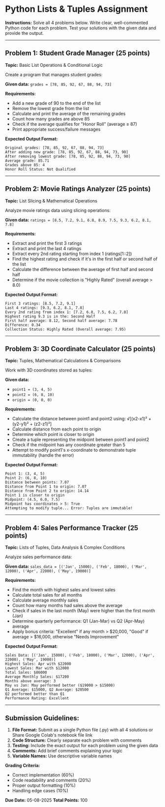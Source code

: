 # Python Lists & Tuples Assignment

**Instructions:** Solve all 4 problems below. Write clear, well-commented Python code for each problem. Test your solutions with the given data and provide the output.

---

## Problem 1: Student Grade Manager (25 points)
**Topic:** Basic List Operations & Conditional Logic

Create a program that manages student grades:

**Given data:** `grades = [78, 85, 92, 67, 88, 94, 73]`

**Requirements:**
- Add a new grade of 90 to the end of the list
- Remove the lowest grade from the list
- Calculate and print the average of the remaining grades
- Count how many grades are above 85
- Check if the average qualifies for "Honor Roll" (average ≥ 87)
- Print appropriate success/failure messages

**Expected Output Format:**
```
Original grades: [78, 85, 92, 67, 88, 94, 73]
After adding new grade: [78, 85, 92, 67, 88, 94, 73, 90]
After removing lowest grade: [78, 85, 92, 88, 94, 73, 90]
Average grade: 85.71
Grades above 85: 4
Honor Roll Status: Not Qualified
```

---

## Problem 2: Movie Ratings Analyzer (25 points)
**Topic:** List Slicing & Mathematical Operations

Analyze movie ratings data using slicing operations:

**Given data:** `ratings = [8.5, 7.2, 9.1, 6.8, 8.9, 7.5, 9.3, 6.2, 8.1, 7.8]`

**Requirements:**
- Extract and print the first 3 ratings
- Extract and print the last 4 ratings
- Extract every 2nd rating starting from index 1 (ratings[1::2])
- Find the highest rating and check if it's in the first half or second half of the list
- Calculate the difference between the average of first half and second half
- Determine if the movie collection is "Highly Rated" (overall average > 8.0)

**Expected Output Format:**
```
First 3 ratings: [8.5, 7.2, 9.1]
Last 4 ratings: [9.3, 6.2, 8.1, 7.8]
Every 2nd rating from index 1: [7.2, 6.8, 7.5, 6.2, 7.8]
Highest rating 9.3 is in the: Second Half
First half average: 8.12, Second half average: 7.78
Difference: 0.34
Collection Status: Highly Rated (Overall average: 7.95)
```

---

## Problem 3: 3D Coordinate Calculator (25 points)
**Topic:** Tuples, Mathematical Calculations & Comparisons

Work with 3D coordinates stored as tuples:

**Given data:** 
- `point1 = (3, 4, 5)`
- `point2 = (6, 8, 10)`  
- `origin = (0, 0, 0)`

**Requirements:**
- Calculate the distance between point1 and point2 using: √[(x2-x1)² + (y2-y1)² + (z2-z1)²]
- Calculate distance from each point to origin
- Determine which point is closer to origin
- Create a tuple representing the midpoint between point1 and point2
- Check if the midpoint has any coordinate greater than 5
- Attempt to modify point1's x-coordinate to demonstrate tuple immutability (handle the error)

**Expected Output Format:**
```
Point 1: (3, 4, 5)
Point 2: (6, 8, 10)
Distance between points: 7.07
Distance from Point 1 to origin: 7.07
Distance from Point 2 to origin: 14.14
Point 1 is closer to origin
Midpoint: (4.5, 6.0, 7.5)
Midpoint has coordinates > 5: True
Attempting to modify tuple... Error: Tuples are immutable!
```

---

## Problem 4: Sales Performance Tracker (25 points)
**Topic:** Lists of Tuples, Data Analysis & Complex Conditions

Analyze sales performance data:

**Given data:** `sales_data = [('Jan', 15000), ('Feb', 18000), ('Mar', 12000), ('Apr', 22000), ('May', 19000)]`

**Requirements:**
- Find the month with highest sales and lowest sales
- Calculate total sales for all months
- Calculate average monthly sales
- Count how many months had sales above the average
- Check if sales in the last month (May) were higher than the first month (Jan)
- Determine quarterly performance: Q1 (Jan-Mar) vs Q2 (Apr-May) average
- Apply bonus criteria: "Excellent" if any month > $20,000, "Good" if average > $16,000, otherwise "Needs Improvement"

**Expected Output Format:**
```
Sales Data: [('Jan', 15000), ('Feb', 18000), ('Mar', 12000), ('Apr', 22000), ('May', 19000)]
Highest Sales: Apr with $22000
Lowest Sales: Mar with $12000
Total Sales: $86000
Average Monthly Sales: $17200
Months above average: 3
May vs Jan: May performed better ($19000 > $15000)
Q1 Average: $15000, Q2 Average: $20500
Q2 performed better than Q1
Performance Rating: Excellent
```

---

## Submission Guidelines:

1. **File Format:** Submit as a single Python file (.py) with all 4 solutions or Share Google Colab's notebook file link
2. **Code Structure:** Clearly separate each problem with comments
3. **Testing:** Include the exact output for each problem using the given data
4. **Comments:** Add brief comments explaining your logic
5. **Variable Names:** Use descriptive variable names

**Grading Criteria:**
- Correct implementation (60%)
- Code readability and comments (20%)
- Proper output formatting (10%)
- Handling edge cases (10%)

**Due Date:** 05-08-2025
**Total Points:** 100
